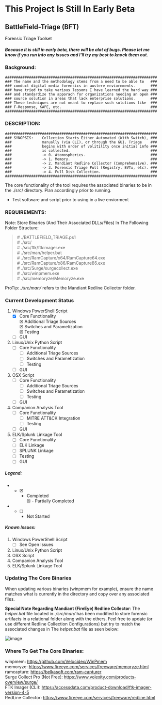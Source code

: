 # This Project Is Still In Early Beta #

## BattleField-Triage (BFT) ###
Forensic Triage Toolset

##### Because it is still in early beta, there will be alot of bugs. Please let me know if you run into any issues and I'll try my best to knock them out. #####

### Background: 

    ######################################################################
    ### The name and the methodology stems from a need to be able to   ###
    ### conduct digital media forensics in austere enviornments.       ###
    ### have tried to take various lessons I have learned the hard way ###
    ### and standardize the apporach for organizations needing an open ###
    ### source solution in areas that lack enterprise solutions.       ###
    ### These techniques are not meant to replace such solutions like  ###
    ### F-Response, KAPE, etc.                                         ###
    ######################################################################

### DESCRIPTION:

    ######################################################################
    ### SYNOPSIS:    Collection Starts Either Automated (With Switch), ###
    ###              manually (via CLI), or through the GUI. Triage    ###
    ###              begins with order of volitility once initial info ###
    ###              is collected.                                     ###
    ###              -> 0. Atomospherics.                              ###
    ###              -> 1. Memory.                                     ###
    ###              -> 2. Mandiant Redline Collector (Comprehensive). ###
    ###              -> 3. Forensic Triage Pull (Registry, EVTx, etc). ###
    ###              -> 4. Full Disk Collection.                       ###
    ######################################################################

The core functionality of the tool requires the associated binaries to be in the ./src/ directory. Plan accordingly prior to running. 
- Test software and script prior to using in a live enviorment

### REQUIREMENTS: <br />
Note: Store Binaries (And Their Associated DLLs/Files) In The Following Folder Structure:<br/>
<blockquote>
#   ./BATTLEFIELD_TRIAGE.ps1<br/>
#      ./src/<br/>
#         ./src/ftk/ftkimager.exe<br/>
#         ./src/man/helper.bat<br/>
#         ./src/RamCapture/x64/RamCapture64.exe<br/>
#         ./src/RamCapture/x86/RamCapture86.exe<br/>
#         ./src/Surge/surgecollect.exe<br/>
#         ./src/winpmem.exe<br/>
#         ./src/memoryze/Memoryze.exe<br/>
</blockquote>

ProTip: _./src/man/_ refers to the Mandiant Redline Collector folder.
    
### Current Development Status 
  1. Windows PowerShell Script
     - [X] Core Functionality <br />
       &#9746; Additional Triage Sources   <br/>
       &#9746; Switches and Parametization<br/>
       &#9746; Testing<br/>
     - [ ] GUI   
  2. Linux/Unix Python Script
     - [ ] Core Functionality
       - [ ] Additional Triage Sources   
       - [ ] Switches and Parametization
       - [ ] Testing
     - [ ] GUI   
  3. OSX Script
     - [ ] Core Functionality
       - [ ] Additional Triage Sources   
       - [ ] Switches and Parametization
       - [ ] Testing
     - [ ] GUI   
  4. Companion Analysis Tool
     - [ ] Core Functionality
       - [ ] MITRE ATT&CK Integration
       - [ ] Testing
     - [ ] GUI
  5. ELK/Splunk Linkage Tool
     - [ ] Core Functionality
     - [ ] ELK Linkage
     - [ ] SPLUNK Linkage
     - [ ] Testing
     - [ ] GUI

##### Legend:
- - [X] - Completed <br />
&#9746; - Partially Completed
- - [ ] - Not Started

##### Known Issues:
  1. Windows PowerShell Script
     - [ ] See Open Issues
  2. Linux/Unix Python Script
  3. OSX Script
  4. Companion Analysis Tool
  5. ELK/Splunk Linkage Tool

### Updating The Core Binaries

When updating various binaries (winpmem for example), ensure the name matches what is currently in the directory and copy over any associated files. 

  **Special Note Regarding Mandiant (FireEye) Redline Collector**: The _helper.bat_ file located in _./src/man/_ has been modified to store forensic artifacts in a relational folder along with the others. Feel free to update (or use different Redline Collection Configurations) but try to match the associated changes in The _helper.bat_ file as seen below:
  
   ![image](https://user-images.githubusercontent.com/27127072/124299452-6df85500-db2b-11eb-9795-d6edbabf880b.png)
   
### Where To Get The Core Binaries: <br />
winpmem: https://github.com/Velocidex/WinPmem <br />
memoryze: https://www.fireeye.com/services/freeware/memoryze.html <br />
ramcapture: https://belkasoft.com/ram-capturer <br />
Surge Collect Pro (Not Free): https://www.volexity.com/products-overview/surge/ <br />
FTK Imager (CLI): https://accessdata.com/product-download/ftk-imager-version-4-5 <br />
RedLine Collector: https://www.fireeye.com/services/freeware/redline.html <br />
